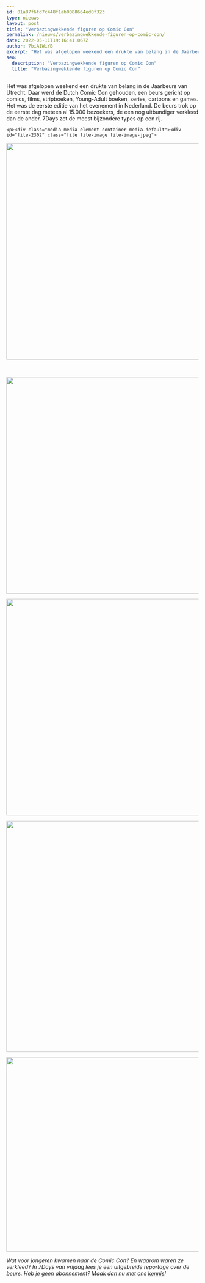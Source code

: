 ```yaml
---
id: 01a87f6fd7c448f1ab0088664ed0f323
type: nieuws
layout: post
title: "Verbazingwekkende figuren op Comic Con"
permalink: /nieuws/verbazingwekkende-figuren-op-comic-con/
date: 2022-05-11T19:16:41.067Z
author: 7biA1WiYB
excerpt: "Het was afgelopen weekend een drukte van belang in de Jaarbeurs van Utrecht. Daar werd de Dutch Comic Con gehouden, een beurs gericht op comics, films, stripboeken, Young-Adult boeken, series, cartoons en games. Het was de eerste editie van het evenement in Nederland. De beurs trok op de eerste dag meteen al 15.000 bezoekers, de een nog uitbundiger verkleed dan de ander. 7Days zet de meest bijzondere types op een rij.     "
seo:
  description: "Verbazingwekkende figuren op Comic Con"
  title: "Verbazingwekkende figuren op Comic Con"
---
```

Het was afgelopen weekend een drukte van belang in de Jaarbeurs van Utrecht. Daar werd de Dutch Comic Con gehouden, een beurs gericht op comics, films, stripboeken, Young-Adult boeken, series, cartoons en games. Het was de eerste editie van het evenement in Nederland. De beurs trok op de eerste dag meteen al 15.000 bezoekers, de een nog uitbundiger verkleed dan de ander. 7Days zet de meest bijzondere types op een rij.     

    <p><div class="media media-element-container media-default"><div id="file-2302" class="file file-image file-image-jpeg">

        
  
  <div class="content">
    <img title="Foto: ANP" height="3456" width="5184" style="height: 567px; width: 850px;" class="media-element file-default" src="https://7dagen.netlify.app/sites/default/files/ANP-31976760.jpg" alt="">  </div>

  
</div>
</div>
<p> </p>
<p><div class="media media-element-container media-default"><div id="file-2303" class="file file-image file-image-jpeg">

        
  
  <div class="content">
    <img title="Foto: ANP" height="3456" width="5184" style="height: 567px; width: 851px;" class="media-element file-default" src="https://7dagen.netlify.app/sites/default/files/ANP-31976834.jpg" alt="">  </div>

  
</div>
</div>
<p><div class="media media-element-container media-default"><div id="file-2304" class="file file-image file-image-jpeg">

        
  
  <div class="content">
    <img title="Foto: ANP" height="3456" width="5184" style="height: 567px; width: 851px;" class="media-element file-default" src="https://7dagen.netlify.app/sites/default/files/ANP-31976964.jpg" alt="">  </div>

  
</div>
</div>
<p><div class="media media-element-container media-default"><div id="file-2306" class="file file-image file-image-jpeg">

        
  
  <div class="content">
    <img title="Foto: ANP" height="3388" width="4763" style="height: 605px; width: 851px;" class="media-element file-default" src="https://7dagen.netlify.app/sites/default/files/ANP-31977106_1.jpg" alt="">  </div>

  
</div>
</div>
<p><div class="media media-element-container media-default"><div id="file-2308" class="file file-image file-image-jpeg">

        
  
  <div class="content">
    <img title="Foto: ANP" height="2753" width="4596" style="height: 509px; width: 850px;" class="media-element file-default" src="https://7dagen.netlify.app/sites/default/files/ANP-31976714.jpg" alt="">  </div>

  
</div>
</div>
<p><em>Wat voor jongeren kwamen naar de Comic Con? En waarom waren ze verkleed? In 7Days van vrijdag lees je een uitgebreide reportage over de beurs. Heb je geen abonnement? Maak dan nu met ons <a href="https://abonneren.sevendays.nl/abonneren/abonnementen/al/kennismaken2/">kennis</a>!</em></p>  
